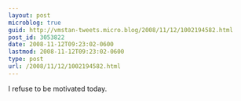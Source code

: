 ```yaml
---
layout: post
microblog: true
guid: http://vmstan-tweets.micro.blog/2008/11/12/1002194582.html
post_id: 3053822
date: 2008-11-12T09:23:02-0600
lastmod: 2008-11-12T09:23:02-0600
type: post
url: /2008/11/12/1002194582.html
---
```

I refuse to be motivated today.
